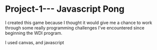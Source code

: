 # Project-1--- Javascript Pong

I created this game because I thought it would give me a chance to work through some really programming challenges I've encountered since beginning the WDI program.

I used canvas, and javascript
